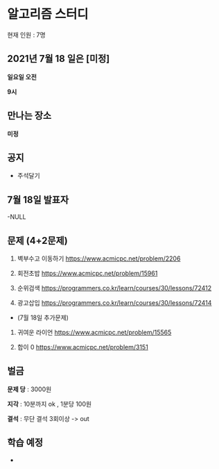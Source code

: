 # 알고리즘 스터디

현재 인원 : 7명

 


## 2021년 7월 18 일은 [미정]

__일요일 오전__

__9시__



## 만나는 장소

__미정__

## 공지

- 주석달기


## 7월 18일 발표자

-NULL


## 문제 (4+2문제)

1. 벽부수고 이동하기
https://www.acmicpc.net/problem/2206

2. 회전초밥
https://www.acmicpc.net/problem/15961

3. 순위검색 
https://programmers.co.kr/learn/courses/30/lessons/72412

4. 광고삽입
https://programmers.co.kr/learn/courses/30/lessons/72414

+ (7월 18일 추가문제)

1. 귀여운 라이언
https://www.acmicpc.net/problem/15565

2. 합이 0
https://www.acmicpc.net/problem/3151
   

## 벌금

__문제 당__ : 3000원

__지각__ :  10분까지 ok , 1분당 100원

__결석__ : 무단 결석 3회이상  -> out




## 학습 예정

- 
